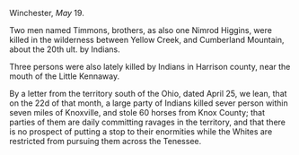 Winchester, *May* 19.Two men named Timmons, brothers, as also one Nimrod Higgins, were killed in
                    the wilderness  between Yellow Creek, and Cumberland Mountain, about
                    the 20th ult. by Indians.Three persons were also lately killed by Indians in Harrison county, near
                    the mouth of the Little Kennaway.By a letter from the territory south of the Ohio, dated April 25, we lean,
                    that on the 22d of that month, a large party of Indians killed sever person
                    within seven miles of Knoxville, and stole 60 horses from Knox
                    County; that parties of them are daily committing ravages in the territory,
                    and that there is no prospect of putting a stop to their enormities
                    while the Whites are restricted from pursuing them across the
                    Tenessee.